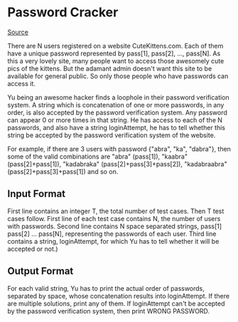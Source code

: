 # Password Cracker

[Source](https://www.hackerrank.com/challenges/password-cracker)

There are N users registered on a website CuteKittens.com. Each of them have a unique password represented by pass[1], pass[2], ..., pass[N]. As this a very lovely site, many people want to access those awesomely cute pics of the kittens. But the adamant admin doesn't want this site to be available for general public. So only those people who have passwords can access it.

Yu being an awesome hacker finds a loophole in their password verification system. A string which is concatenation of one or more passwords, in any order, is also accepted by the password verification system. Any password can appear 0 or more times in that string. He has access to each of the N passwords, and also have a string loginAttempt, he has to tell whether this string be accepted by the password verification system of the website.

For example, if there are 3 users with password {"abra", "ka", "dabra"}, then some of the valid combinations are "abra" (pass[1]), "kaabra" (pass[2]+pass[1]), "kadabraka" (pass[2]+pass[3]+pass[2]), "kadabraabra" (pass[2]+pass[3]+pass[1]) and so on.

## Input Format

First line contains an integer T, the total number of test cases. Then T test cases follow. 
First line of each test case contains N, the number of users with passwords. Second line contains N space separated strings, pass[1] pass[2] ... pass[N], representing the passwords of each user. Third line contains a string, loginAttempt, for which Yu has to tell whether it will be accepted or not.)

## Output Format

For each valid string, Yu has to print the actual order of passwords, separated by space, whose concatenation results into loginAttempt. If there are multiple solutions, print any of them. If loginAttempt can't be accepted by the password verification system, then print WRONG PASSWORD.
